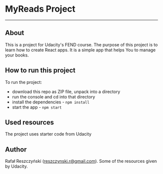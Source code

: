 # MyReads Project
___
## About
This is a project for Udacity's FEND course. The purpose of this project is to learn how to create React apps.
It is a simple app that helps You to manage your books.

## How to run this project
To run the project:
- download this repo as ZIP file, unpack into a directory
- run the console and cd into that directory
- install the dependencies - `npm install`
- start the app - `npm start`


## Used resources
The project uses starter code from Udacity

## Author
Rafał Reszczyński (reszczynski.r@gmail.com). Some of the resources given by Udacity.